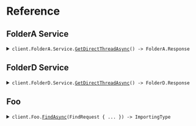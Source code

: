 # Reference
## FolderA Service
<details><summary><code>client.FolderA.Service.<a href="/src/SeedAudiences/FolderA/Service/ServiceClient.cs">GetDirectThreadAsync</a>() -> FolderA.Response</code></summary>
<dl>
<dd>

#### 🔌 Usage

<dl>
<dd>

<dl>
<dd>

```csharp
await client.FolderA.Service.GetDirectThreadAsync();
```
</dd>
</dl>
</dd>
</dl>


</dd>
</dl>
</details>

## FolderD Service
<details><summary><code>client.FolderD.Service.<a href="/src/SeedAudiences/FolderD/Service/ServiceClient.cs">GetDirectThreadAsync</a>() -> FolderD.Response</code></summary>
<dl>
<dd>

#### 🔌 Usage

<dl>
<dd>

<dl>
<dd>

```csharp
await client.FolderD.Service.GetDirectThreadAsync();
```
</dd>
</dl>
</dd>
</dl>


</dd>
</dl>
</details>

## Foo
<details><summary><code>client.Foo.<a href="/src/SeedAudiences/Foo/FooClient.cs">FindAsync</a>(FindRequest { ... }) -> ImportingType</code></summary>
<dl>
<dd>

#### 🔌 Usage

<dl>
<dd>

<dl>
<dd>

```csharp
await client.Foo.FindAsync(new FindRequest { PublicProperty = null, PrivateProperty = null });
```
</dd>
</dl>
</dd>
</dl>

#### ⚙️ Parameters

<dl>
<dd>

<dl>
<dd>

**request:** `FindRequest` 
    
</dd>
</dl>
</dd>
</dl>


</dd>
</dl>
</details>

